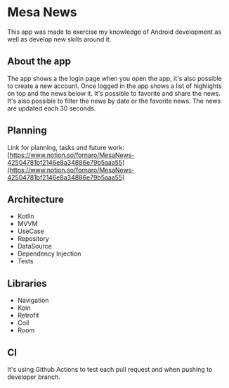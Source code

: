 # Mesa News

This app was made to exercise my knowledge of Android development as well as develop new skills around it.

## About the app

The app shows a the login page when you open the app, it's also possible to create a new account. Once logged in the app shows a list of highlights on top and the news below it. It's possible to favorite and share the news. It's also possible to filter the news by date or the favorite news. The news are updated each 30 seconds.

## Planning

Link for planning, tasks and future work: [https://www.notion.so/fornaro/MesaNews-42504781bf2146e8a34886e79b5aaa55](https://www.notion.so/fornaro/MesaNews-42504781bf2146e8a34886e79b5aaa55)

## Architecture

- Kotlin
- MVVM
- UseCase
- Repository
- DataSource
- Dependency Injection
- Tests

## Libraries

- Navigation
- Koin
- Retrofit
- Coil
- Room

## CI
It's using Github Actions to test each pull request and when pushing to developer branch.
